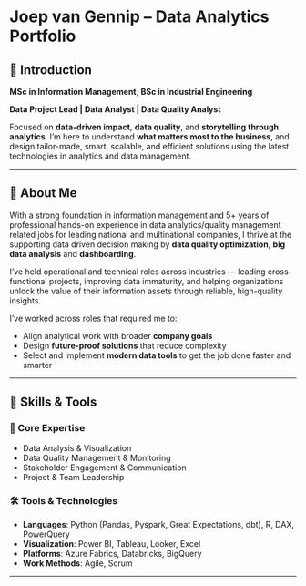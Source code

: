 # Joep van Gennip – Data Analytics Portfolio

## 👋 Introduction

**MSc in Information Management**, **BSc in Industrial Engineering** 

**Data Project Lead | Data Analyst | Data Quality Analyst**

Focused on **data-driven impact**, **data quality**, and **storytelling through analytics**.
I’m here to understand **what matters most to the business**, and design tailor-made, smart, scalable, and efficient solutions using the latest technologies in analytics and data management.

---

## 🚀 About Me

With a strong foundation in information management and 5+ years of professional hands-on experience in data analytics/quality management related jobs for leading national and multinational companies, I thrive at the supporting data driven decision making by **data quality optimization**, **big data analysis** and **dashboarding**.

I’ve held operational and technical roles across industries — leading cross-functional projects, improving data immaturity, and helping organizations unlock the value of their information assets through reliable, high-quality insights.

I’ve worked across roles that required me to:
- Align analytical work with broader **company goals**
- Design **future-proof solutions** that reduce complexity
- Select and implement **modern data tools** to get the job done faster and smarter

---

## 🧠 Skills & Tools

### 🧩 Core Expertise
- Data Analysis & Visualization  
- Data Quality Management & Monitoring  
- Stakeholder Engagement & Communication  
- Project & Team Leadership

### 🛠️ Tools & Technologies
- **Languages**: Python (Pandas, Pyspark, Great Expectations, dbt), R, DAX, PowerQuery
- **Visualization**: Power BI, Tableau, Looker, Excel
- **Platforms**: Azure Fabrics, Databricks, BigQuery
- **Work Methods**: Agile, Scrum

---
